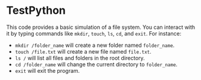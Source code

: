 # TestPython
This code provides a basic simulation of a file system. You can interact with it by typing commands like `mkdir`, `touch`, `ls`, `cd`, and `exit`. For instance:

*   `mkdir /folder_name` will create a new folder named `folder_name`.
*   `touch /file.txt` will create a new file named `file.txt`.
*   `ls /` will list all files and folders in the root directory.
*   `cd /folder_name` will change the current directory to `folder_name`.
*   `exit` will exit the program.